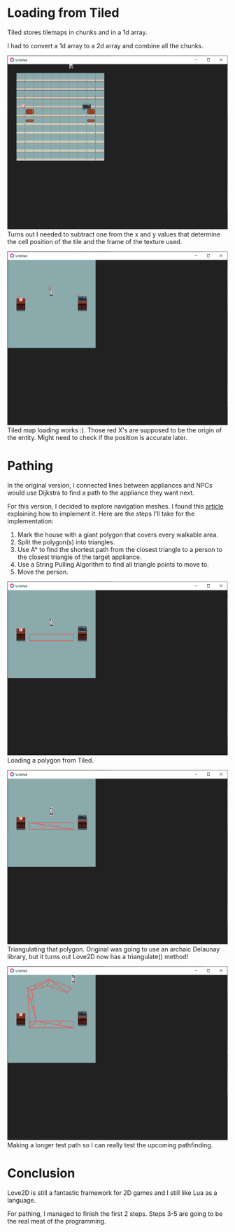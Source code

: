 # Loading from Tiled

Tiled stores tilemaps in chunks and in a 1d array.

I had to convert a 1d array to a 2d array and combine all the chunks.

![loading from tiled](1-loading_from_tiled.png)
Turns out I needed to subtract one from the x and y values that determine the cell position of the tile and the frame of the texture used.

![working tiled loader](2-working_tiled_loader.png)
Tiled map loading works :). Those red X's are supposed to be the origin of the entity. Might need to check if the position is accurate later.

# Pathing

In the original version, I connected lines between appliances and NPCs would use Dijkstra to find a path to the appliance they want next.

For this version, I decided to explore navigation meshes. I found this [article](https://www.gamedev.net/articles/programming/artificial-intelligence/navigation-meshes-and-pathfinding-r4880/) explaining how to implement it. Here are the steps I'll take for the implementation:

1. Mark the house with a giant polygon that covers every walkable area.
2. Split the polygon(s) into triangles.
3. Use A\* to find the shortest path from the closest triangle to a person to the closest triangle of the target appliance.
4. Use a String Pulling Algorithm to find all triangle points to move to.
5. Move the person.

![walking path](3-walking_path.png)
Loading a polygon from Tiled.

![triangulation](4-triangulation.png)
Triangulating that polygon. Original was going to use an archaic Delaunay library, but it turns out Love2D now has a triangulate() method!

![a longer path](5-a_longer_path.png)
Making a longer test path so I can really test the upcoming pathfinding.

# Conclusion

Love2D is still a fantastic framework for 2D games and I still like Lua as a language.

For pathing, I managed to finish the first 2 steps. Steps 3-5 are going to be the real meat of the programming.
